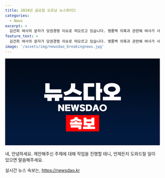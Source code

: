 ```yaml
---
title: 2024년 금요일 오프닝 뉴스와이드
categories:
  - News
excerpt: >
  김건희 여사의 문자가 당권경쟁 이슈로 떠오르고 있습니다. 명품백 의혹과 관련해 여사가 사과 의사를 밝힌 문자를 보냈지만 한동훈 전 위원장이 아무런 답장을 하지 않았습니다. 이에 당권 경쟁자들이 비판에 나서고 있습니다. 국민의힘 전당대회 주자 릴레이 인터뷰에서는 오늘 윤상현 의원이 마지막으로 인터뷰에 응했습니다.
feature_text: >
  김건희 여사의 문자가 당권경쟁 이슈로 떠오르고 있습니다. 명품백 의혹과 관련해 여사가 사과 의사를 밝힌 문자를 보냈지만 한동훈 전 위원장이 아무런 답장을 하지 않았습니다. 이에 당권 경쟁자들이 비판에 나서고 있습니다. 국민의힘 전당대회 주자 릴레이 인터뷰에서는 오늘 윤상현 의원이 마지막으로 인터뷰에 응했습니다.
image: '/assets/img/newsdao_breakingnews.jpg'
---
```


<p><img src="/assets/img/newsdao_breakingnews.jpg" alt="flaretime 속보" /></p>

<p>네, 안녕하세요. 제안해주신 주제에 대해 작업을 진행할 테니, 언제든지 도와드릴 일이 있으면 말씀해주세요.</p>
실시간 뉴스 속보는, <a href="https://newsdao.kr" rel="dofollow">https://newsdao.kr</a>


